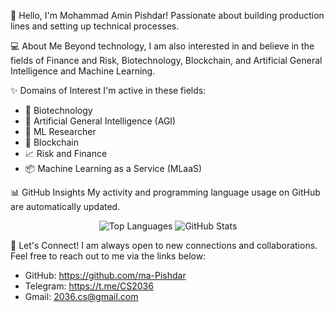 👋 Hello, I'm Mohammad Amin Pishdar!
Passionate about building production lines and setting up technical processes.

💻 About Me
Beyond technology, I am also interested in and believe in the fields of Finance and Risk, Biotechnology, Blockchain, and Artificial General Intelligence and Machine Learning.

✨ Domains of Interest
I'm active in these fields:
- 🔬 Biotechnology
- 🤖 Artificial General Intelligence (AGI)
- 🧠 ML Researcher
- 🔗 Blockchain
- 📈 Risk and Finance
- 📦 Machine Learning as a Service (MLaaS)

📊 GitHub Insights
My activity and programming language usage on GitHub are automatically updated.

<div align="center">
<img src="https://www.google.com/search?q=https://github-readme-stats.vercel.app/api/top-langs/%3Fusername%3Dma-Pishdar%26layout%3Dcompact%26theme%3Dvision-friendly-light" alt="Top Languages" />

<img src="https://www.google.com/search?q=https://github-readme-stats.vercel.app/api%3Fusername%3Dma-Pishdar%26show_icons%3Dtrue%26theme%3Dvision-friendly-light" alt="GitHub Stats" />
</div>

🤝 Let's Connect!
I am always open to new connections and collaborations. Feel free to reach out to me via the links below:
- GitHub: https://github.com/ma-Pishdar
- Telegram: https://t.me/CS2036
- Gmail: 2036.cs@gmail.com
